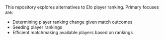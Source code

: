 This repository explores alternatives to Elo player ranking.  Primary focuses are:

* Determining player ranking change given match outcomes
* Seeding player rankings
* Efficient matchmaking available players based on rankings

